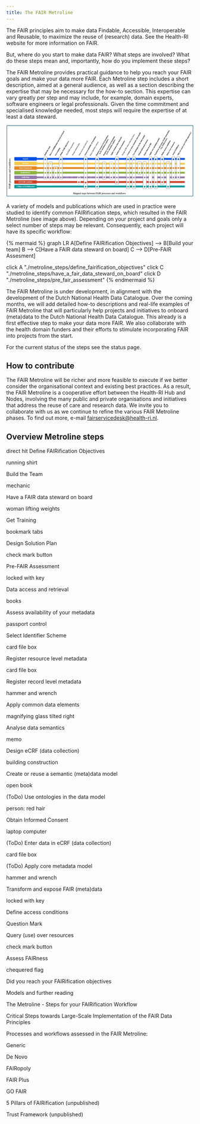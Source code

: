 ```yaml
---
title: The FAIR Metroline
---
```


The FAIR principles aim to make data Findable, Accessible, Interoperable and Reusable, to maximize the reuse of (research) data. See the Health-RI website for more information on FAIR. 

But, where do you start to make data FAIR? What steps are involved? What do these steps mean and, importantly, how do you implement these steps? 

The FAIR Metroline provides practical guidance to help you reach your FAIR goals and make your data more FAIR. Each Metroline step includes a short description, aimed at a general audience, as well as a section describing the expertise that may be necessary for the how-to section. This expertise can vary greatly per step and may include, for example, domain experts, software engineers or legal professionals. Given the time commitment and specialised knowledge needed, most steps will require the expertise of at least a data steward.

![FAIR Metroline.jpg](assets/img/main/FAIR%20Metroline.jpg)

A variety of models and publications which are used in practice were studied to identify common FAIRification steps, which resulted in the FAIR Metroline (see image above). Depending on your project and goals only a select number of steps may be relevant. Consequently, each project will have its specific workflow: 

{% mermaid %}
graph LR
  A[Define FAIRification Objectives] --> B[Build your team]
  B --> C[Have a FAIR data steward on board]
  C --> D[Pre-FAIR Assesment]

  click A "./metroline_steps/define_fairification_objectives"
  click C "./metroline_steps/have_a_fair_data_steward_on_board"
  click D "./metroline_steps/pre_fair_assessment"
{% endmermaid %}

[//]: # (![FAIR workflow image.png]&#40;assets/img/main/FAIR%20workflow%20image.png&#41;)


The FAIR Metroline is under development, in alignment with the development of the Dutch National Health Data Catalogue. Over the coming months, we will add detailed how-to descriptions and real-life examples of FAIR Metroline that will particularly help projects and initiatives to onboard (meta)data to the Dutch National Health Data Catalogue. This already is a first effective step to make your data more FAIR. We also collaborate with the health domain funders and their efforts to stimulate incorporating FAIR into projects from the start. 

For the current status of the steps see the status page.

## How to contribute

The FAIR Metroline will be richer and more feasible to execute if we better consider the organisational context and existing best practices. As a result, the FAIR Metroline is a cooperative effort between the Health-RI Hub and Nodes, involving the many public and private organisations and initiatives that address the reuse of care and research data. We invite you to collaborate with us as we continue to refine the various FAIR Metroline phases. To find out more, e-mail fairservicedesk@health-ri.nl.

## Overview Metroline steps



direct hit 
Define FAIRification Objectives

running shirt 

 Build the Team

mechanic 

Have a FAIR data steward on board

woman lifting weights 

Get Training

bookmark tabs 

Design Solution Plan

check mark button 

Pre-FAIR Assessment

locked with key 

Data access and retrieval

books 

Assess availability of your metadata

passport control 

Select Identifier Scheme

card file box 

Register resource level metadata

card file box 

Register record level metadata

hammer and wrench 

Apply common data elements

magnifying glass tilted right 

Analyse data semantics

memo 

Design eCRF (data collection)

building construction 

Create or reuse a semantic (meta)data model

open book 

(ToDo) Use ontologies in the data model

person: red hair 

Obtain Informed Consent

laptop computer 

(ToDo) Enter data in eCRF (data collection)

card file box 

(ToDo) Apply core metadata model

hammer and wrench 

Transform and expose FAIR (meta)data

locked with key 

Define access conditions

Question Mark 

Query (use) over resources

check mark button 

Assess FAIRness

chequered flag 

Did you reach your FAIRification objectives

 

Models and further reading 

The Metroline - Steps for your FAIRification Workflow 

Critical Steps towards Large-Scale Implementation of the FAIR Data Principles

Processes and workflows assessed in the FAIR Metroline: 

Generic

De Novo

FAIRopoly

FAIR Plus

GO FAIR

5 Pillars of FAIRification (unpublished)

Trust Framework (unpublished)